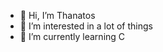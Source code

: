 - 👋 Hi, I’m Thanatos
- 👀 I’m interested in a lot of things
- 🌱 I’m currently learning C


<!---
Grey999/Grey999 is a ✨ special ✨ repository because its `README.md` (this file) appears on your GitHub profile.
You can click the Preview link to take a look at your changes.
--->
